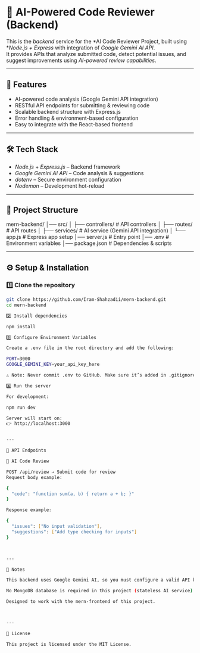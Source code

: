 # 🤖 AI-Powered Code Reviewer (Backend)

This is the *backend* service for the *AI Code Reviewer Project, built using **Node.js + Express* with integration of *Google Gemini AI API*.  
It provides APIs that analyze submitted code, detect potential issues, and suggest improvements using *AI-powered review capabilities*.  

---

## 🚀 Features
- AI-powered code analysis (Google Gemini API integration)
- RESTful API endpoints for submitting & reviewing code
- Scalable backend structure with Express.js
- Error handling & environment-based configuration
- Easy to integrate with the React-based frontend

---

## 🛠️ Tech Stack
- *Node.js* + *Express.js* – Backend framework  
- *Google Gemini AI API* – Code analysis & suggestions  
- *dotenv* – Secure environment configuration  
- *Nodemon* – Development hot-reload  

---

## 📂 Project Structure

mern-backend/ │── src/ │   ├── controllers/    # API controllers │   ├── routes/         # API routes │   ├── services/       # AI service (Gemini API integration) │   └── app.js          # Express app setup │── server.js           # Entry point │── .env                # Environment variables │── package.json        # Dependencies & scripts

---

## ⚙️ Setup & Installation

### 1️⃣ Clone the repository
```bash
git clone https://github.com/Iram-Shahzadii/mern-backend.git
cd mern-backend

2️⃣ Install dependencies

npm install

3️⃣ Configure Environment Variables

Create a .env file in the root directory and add the following:

PORT=3000
GOOGLE_GEMINI_KEY=your_api_key_here

⚠️ Note: Never commit .env to GitHub. Make sure it’s added in .gitignore.

4️⃣ Run the server

For development:

npm run dev

Server will start on:
👉 http://localhost:3000


---

📡 API Endpoints

🔹 AI Code Review

POST /api/review → Submit code for review
Request body example:

{
  "code": "function sum(a, b) { return a + b; }"
}

Response example:

{
  "issues": ["No input validation"],
  "suggestions": ["Add type checking for inputs"]
}



---

📌 Notes

This backend uses Google Gemini AI, so you must configure a valid API key in .env.

No MongoDB database is required in this project (stateless AI service).

Designed to work with the mern-frontend of this project.



---

📜 License

This project is licensed under the MIT License.


